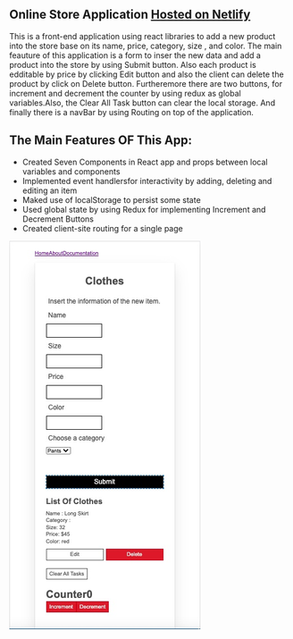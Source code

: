 ## Online Store Application [Hosted on Netlify](https://m-cloth-store.netlify.app/)
This is a front-end application using react libraries to add a 
new product into the store base on its name, price, category, size 
, and color. The main feauture of this application is a form to inser 
the new data and add a product into the store by using Submit button.
Also each product is edditable by price by clicking Edit button and 
also the client can delete the product by click on Delete button.
Furtheremore there are two buttons, for increment and decrement the 
counter by using redux as global variables.Also, the Clear All Task 
button can clear the local storage. And finally there is a navBar by 
using Routing on top of the application.


## The Main Features OF This App:
- Created Seven Components in React app and props between local variables and components
- Implemented event handlersfor interactivity by adding, deleting and editing an item
- Maked use of localStorage to persist some state
- Used global state by using Redux for implementing Increment and Decrement Buttons
- Created client-site routing for a single page

![alt text](1.jpg "Screenshot")
            